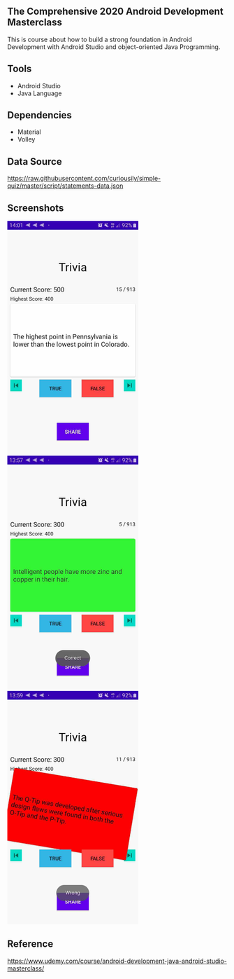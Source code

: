 ## The Comprehensive 2020 Android Development Masterclass

This is course about how to build a strong foundation in Android  Development with Android Studio and object-oriented Java Programming.

## Tools

* Android Studio
* Java Language

## Dependencies

* Material
* Volley

## Data Source

https://raw.githubusercontent.com/curiousily/simple-quiz/master/script/statements-data.json

## Screenshots

<img src="https://raw.githubusercontent.com/rezaerbe/trivia-comprehensive/master/T.jpg?raw=true" alt="T" width=300 />	<img src="https://raw.githubusercontent.com/rezaerbe/trivia-comprehensive/master/TC.jpg?raw=true&" alt="TC" width=300 />	<img src="https://raw.githubusercontent.com/rezaerbe/trivia-comprehensive/master/TW.jpg?raw=true&" alt="TW" width=300 />

## Reference

https://www.udemy.com/course/android-development-java-android-studio-masterclass/